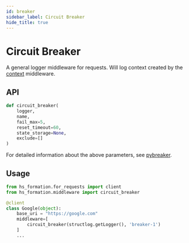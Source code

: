 ```yaml
---
id: breaker
sidebar_label: Circuit Breaker
hide_title: true
---
```

# Circuit Breaker

A general logger middleware for requests. Will log context created by the [context](context.md) middleware.

## API

```py
def circuit_breaker(
    logger, 
    name, 
    fail_max=5, 
    reset_timeout=60, 
    state_storage=None, 
    exclude=[]
)
```

For detailed information about the above parameters, see [pybreaker](https://github.com/danielfm/pybreaker).


## Usage

```py
from hs_formation.for_requests import client
from hs_formation.middleware import circuit_breaker

@client
class Google(object):
    base_uri = "https://google.com"
    middleware=[
        circuit_breaker(structlog.getLogger(), 'breaker-1')
    ]
    ...
```
